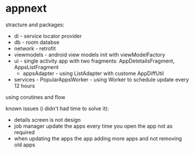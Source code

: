 # appnext

stracture and packages:

- di - service locator provider
- db - room databse
- network - retrofit
- viewmodels - android view models init with viewModelFactory
- ui - single activity app with two fragments: AppDetetailsFragment, AppsListFragment
  - appsAdapter - using ListAdapter with custome AppDiffUtil
- services - PopularAppsWorker - using Worker to schedule update every 12 hours

using corutines and flow

known issues (i didn't had time to solve it):

- details screen is not design
- job manager update the apps every time you open the app not as required
- when updating the apps the app adding more apps and not removing old apps
